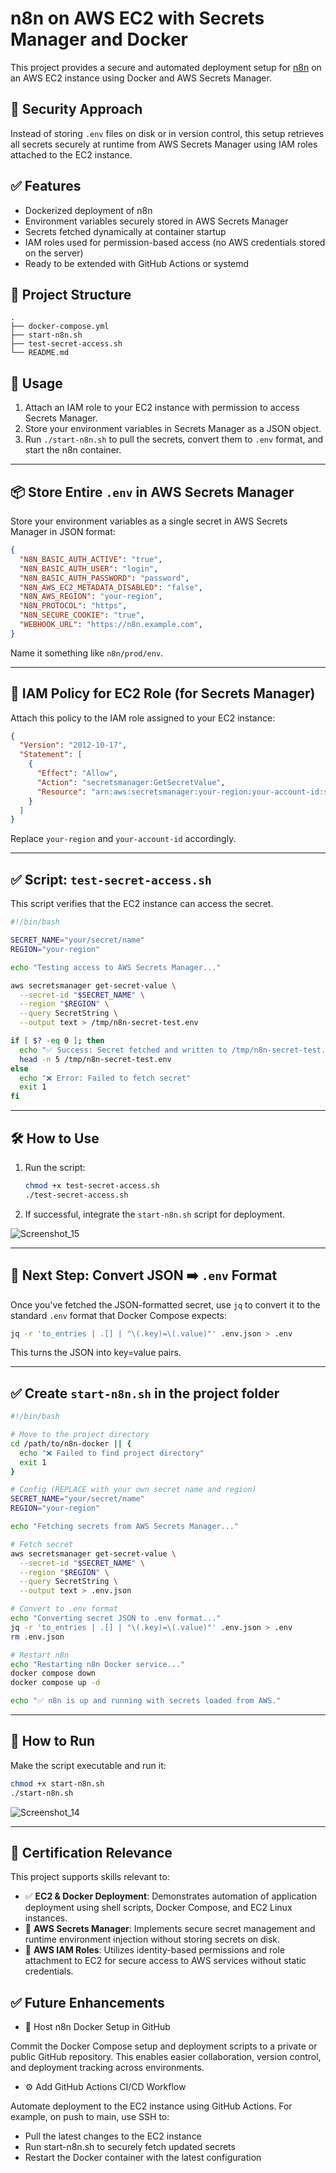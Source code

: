 # n8n on AWS EC2 with Secrets Manager and Docker

This project provides a secure and automated deployment setup for [n8n](https://n8n.io/) on an AWS EC2 instance using Docker and AWS Secrets Manager.

## 🔐 Security Approach

Instead of storing `.env` files on disk or in version control, this setup retrieves all secrets securely at runtime from AWS Secrets Manager using IAM roles attached to the EC2 instance.

## ✅ Features

- Dockerized deployment of n8n
- Environment variables securely stored in AWS Secrets Manager
- Secrets fetched dynamically at container startup
- IAM roles used for permission-based access (no AWS credentials stored on the server)
- Ready to be extended with GitHub Actions or systemd

## 📁 Project Structure

```
.
├── docker-compose.yml
├── start-n8n.sh
├── test-secret-access.sh
└── README.md
```

## 🚀 Usage

1. Attach an IAM role to your EC2 instance with permission to access Secrets Manager.
2. Store your environment variables in Secrets Manager as a JSON object.
3. Run `./start-n8n.sh` to pull the secrets, convert them to `.env` format, and start the n8n container.

---

## 📦 Store Entire `.env` in AWS Secrets Manager

Store your environment variables as a single secret in AWS Secrets Manager in JSON format:

```json
{
  "N8N_BASIC_AUTH_ACTIVE": "true",
  "N8N_BASIC_AUTH_USER": "login",
  "N8N_BASIC_AUTH_PASSWORD": "password",
  "N8N_AWS_EC2_METADATA_DISABLED": "false",
  "N8N_AWS_REGION": "your-region",
  "N8N_PROTOCOL": "https",
  "N8N_SECURE_COOKIE": "true",
  "WEBHOOK_URL": "https://n8n.example.com",
}
```

Name it something like `n8n/prod/env`.

---

## 🧾 IAM Policy for EC2 Role (for Secrets Manager)

Attach this policy to the IAM role assigned to your EC2 instance:

```json
{
  "Version": "2012-10-17",
  "Statement": [
    {
      "Effect": "Allow",
      "Action": "secretsmanager:GetSecretValue",
      "Resource": "arn:aws:secretsmanager:your-region:your-account-id:secret:n8n/prod/env*"
    }
  ]
}
```

Replace `your-region` and `your-account-id` accordingly.

---

## ✅ Script: `test-secret-access.sh`

This script verifies that the EC2 instance can access the secret.

```bash
#!/bin/bash

SECRET_NAME="your/secret/name"
REGION="your-region"

echo "Testing access to AWS Secrets Manager..."

aws secretsmanager get-secret-value \
  --secret-id "$SECRET_NAME" \
  --region "$REGION" \
  --query SecretString \
  --output text > /tmp/n8n-secret-test.env

if [ $? -eq 0 ]; then
  echo "✅ Success: Secret fetched and written to /tmp/n8n-secret-test.env"
  head -n 5 /tmp/n8n-secret-test.env
else
  echo "❌ Error: Failed to fetch secret"
  exit 1
fi
```

---

## 🛠 How to Use

1. Run the script:
   ```bash
   chmod +x test-secret-access.sh
   ./test-secret-access.sh
   ```
2. If successful, integrate the `start-n8n.sh` script for deployment.

![Screenshot_15](https://github.com/user-attachments/assets/04c3f636-57eb-44a9-af6f-77348d07ecf0)


---

## 🔧 Next Step: Convert JSON ➡️ `.env` Format

Once you've fetched the JSON-formatted secret, use `jq` to convert it to the standard `.env` format that Docker Compose expects:

```bash
jq -r 'to_entries | .[] | "\(.key)=\(.value)"' .env.json > .env
```

This turns the JSON into key=value pairs.

---

## ✅ Create `start-n8n.sh` in the project folder

```bash
#!/bin/bash

# Move to the project directory
cd /path/to/n8n-docker || {
  echo "❌ Failed to find project directory"
  exit 1
}

# Config (REPLACE with your own secret name and region)
SECRET_NAME="your/secret/name"
REGION="your-region"

echo "Fetching secrets from AWS Secrets Manager..."

# Fetch secret
aws secretsmanager get-secret-value \
  --secret-id "$SECRET_NAME" \
  --region "$REGION" \
  --query SecretString \
  --output text > .env.json

# Convert to .env format
echo "Converting secret JSON to .env format..."
jq -r 'to_entries | .[] | "\(.key)=\(.value)"' .env.json > .env
rm .env.json

# Restart n8n
echo "Restarting n8n Docker service..."
docker compose down
docker compose up -d

echo "✅ n8n is up and running with secrets loaded from AWS."
```

---

## 🧪 How to Run

Make the script executable and run it:

```bash
chmod +x start-n8n.sh
./start-n8n.sh
```

![Screenshot_14](https://github.com/user-attachments/assets/8b2fb05c-f495-44cb-8185-ac7ccd187d1f)


---

## 🎯 Certification Relevance

This project supports skills relevant to:

- ✅ **EC2 & Docker Deployment**: Demonstrates automation of application deployment using shell scripts, Docker Compose, and EC2 Linux instances.
- 🔐 **AWS Secrets Manager**: Implements secure secret management and runtime environment injection without storing secrets on disk.
- 👤 **AWS IAM Roles**: Utilizes identity-based permissions and role attachment to EC2 for secure access to AWS services without static credentials.

## ✅ Future Enhancements

- 🚀 Host n8n Docker Setup in GitHub
  
Commit the Docker Compose setup and deployment scripts to a private or public GitHub repository. This enables easier collaboration, version control, and deployment tracking across environments.

- ⚙️ Add GitHub Actions CI/CD Workflow
  
Automate deployment to the EC2 instance using GitHub Actions. For example, on push to main, use SSH to:
  - Pull the latest changes to the EC2 instance
  - Run start-n8n.sh to securely fetch updated secrets
  - Restart the Docker container with the latest configuration
